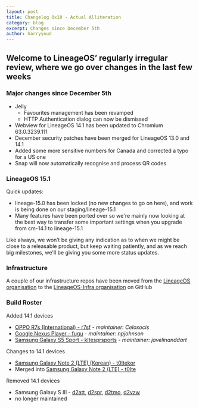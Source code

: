 ```yaml
---
layout: post
title: Changelog 0x10 - Actual Alliteration
category: blog
excerpt: Changes since December 5th
author: harryyoud
---
```


## Welcome to LineageOS’ regularly irregular review, where we go over changes in the last few weeks

### Major changes since December 5th

- Jelly
  - Favourites management has been revamped
  - HTTP Authentication dialog can now be dismissed
- Webview for LineageOS 14.1 has been updated to Chromium 63.0.3239.111
- December security patches have been merged for LineageOS 13.0 and 14.1
- Added some more sensitive numbers for Canada and corrected a typo for a US one
- Snap will now automatically recognise and process QR codes


### LineageOS 15.1

Quick updates:
- lineage-15.0 has been locked (no new changes to go on here), and work is being done on our staging/lineage-15.1
- Many features have been ported over so we're mainly now looking at the best way to transfer some important settings when you upgrade from cm-14.1 to lineage-15.1

Like always, we won’t be giving any indication as to when we might be close to a releasable product, but keep waiting patiently, and as we reach big milestones, we'll be giving you some more status updates.

### Infrastructure

A couple of our infrastructure repos have been moved from the [LineageOS organisation](https://github.com/LineageOS) to the [LineageOS-Infra organisation](https://github.com/lineageos-infra) on GitHub

### Build Roster

Added 14.1 devices

* [OPPO R7s (International) - r7sf](https://wiki.lineageos.org/devices/r7sf) - _maintainer: Celoxocis_
* [Google Nexus Player - fugu](https://wiki.lineageos.org/devices/fugu) - _maintainer: npjohnson_
* [Samsung Galaxy S5 Sport - kltesprsports](https://wiki.lineageos.org/devices/kltesprsports) - _maintainer: javelinanddart_

Changes to 14.1 devices

* [Samsung Galaxy Note 2 (LTE) (Korean) - t0ltekor](https://wiki.lineageos.org/devices/t0ltekor)
 * Merged into [Samsung Galaxy Note 2 (LTE) - t0lte](https://wiki.lineageos.org/devices/t0lte)

Removed 14.1 devices

* Samsung Galaxy S III - [d2att](https://wiki.lineageos.org/devices/d2att), [d2spr](https://wiki.lineageos.org/devices/d2spr), [d2tmo](https://wiki.lineageos.org/devices/d2tmo), [d2vzw](https://wiki.lineageos.org/devices/d2vzw)
 * no longer maintained
